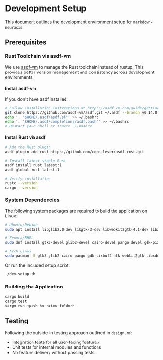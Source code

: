 # Development Setup

This document outlines the development environment setup for `markdown-neuraxis`.

## Prerequisites

### Rust Toolchain via asdf-vm

We use [asdf-vm](https://asdf-vm.com/) to manage the Rust toolchain instead of rustup. This provides better version management and consistency across development environments.

#### Install asdf-vm

If you don't have asdf installed:

```bash
# Follow installation instructions at https://asdf-vm.com/guide/getting-started.html
git clone https://github.com/asdf-vm/asdf.git ~/.asdf --branch v0.14.0
echo '. "$HOME/.asdf/asdf.sh"' >> ~/.bashrc
echo '. "$HOME/.asdf/completions/asdf.bash"' >> ~/.bashrc
# Restart your shell or source ~/.bashrc
```

#### Install Rust via asdf

```bash
# Add the Rust plugin
asdf plugin add rust https://github.com/code-lever/asdf-rust.git

# Install latest stable Rust
asdf install rust latest:1
asdf global rust latest:1

# Verify installation
rustc --version
cargo --version
```

### System Dependencies

The following system packages are required to build the application on Linux:

```bash
# Ubuntu/Debian
sudo apt install libglib2.0-dev libgtk-3-dev libwebkit2gtk-4.1-dev libxdo-dev

# Fedora/RHEL
sudo dnf install gtk3-devel glib2-devel cairo-devel pango-devel gdk-pixbuf2-devel atk-devel webkit2gtk4.1-devel libxdo-devel

# Arch Linux
sudo pacman -S gtk3 glib2 cairo pango gdk-pixbuf2 atk webkit2gtk libxdo
```

Or run the included setup script:
```bash
./dev-setup.sh
```

### Building the Application

```bash
cargo build
cargo test
cargo run <path-to-notes-folder>
```

## Testing

Following the outside-in testing approach outlined in `design.md`:
- Integration tests for all user-facing features
- Unit tests for internal modules and functions
- No feature delivery without passing tests
